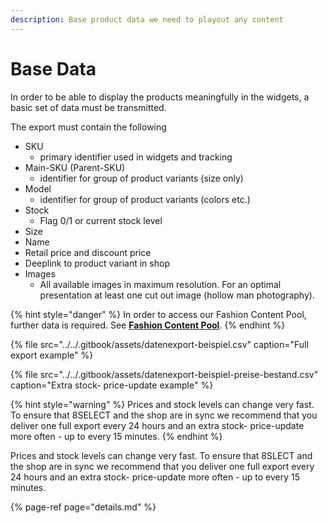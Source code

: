 ```yaml
---
description: Base product data we need to playout any content
---
```


# Base Data

In order to be able to display the products meaningfully in the widgets, a basic set of data must be transmitted. 

The export must contain the following

* SKU
  * primary identifier used in widgets and tracking
* Main-SKU \(Parent-SKU\)
  * identifier for group of product variants \(size only\)
* Model
  * identifier for group of product variants \(colors etc.\)
* Stock
  * Flag 0/1 or current stock level
* Size
* Name
* Retail price and discount price
* Deeplink to product variant in shop
* Images
  * All available images in maximum resolution. For an optimal presentation at least one cut out image \(hollow man photography\).

{% hint style="danger" %}
In order to access our Fashion Content Pool, further data is required. See [**Fashion Content Pool**](../fashion-content-pool/).
{% endhint %}

{% file src="../../.gitbook/assets/datenexport-beispiel.csv" caption="Full export example" %}

{% file src="../../.gitbook/assets/datenexport-beispiel-preise-bestand.csv" caption="Extra stock- price-update example" %}

{% hint style="warning" %}
Prices and stock levels can change very fast. To ensure that 8SELECT and the shop are in sync we recommend that you deliver one full export every 24 hours and an extra stock- price-update more often - up to every 15 minutes.
{% endhint %}

Prices and stock levels can change very fast. To ensure that 8SLECT and the shop are in sync we recommend that you deliver one full export every 24 hours and an extra stock- price-update more often - up to every 15 minutes.

{% page-ref page="details.md" %}



